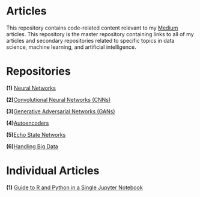 # Articles

This repository contains code-related content relevant to my [Medium](https://medium.com/@matthew_stewart) articles. This repository is the master repository containing links to all of my articles and secondary repositories related to specific topics in data science, machine learning, and artificial intelligence.

# Repositories

**(1)** [Neural Networks](https://github.com/mrdragonbear/Neural-Networks)

**(2)**[Convolutional Neural Networks (CNNs)](https://github.com/mrdragonbear/CNNs)

**(3)**[Generative Adversarial Networks (GANs)](https://github.com/mrdragonbear/GAN-Tutorial)

**(4)**[Autoencoders](https://github.com/mrdragonbear/Autoencoders)

**(5)**[Echo State Networks](https://github.com/mrdragonbear/EchoStateNetworks)

**(6)**[Handling Big Data](https://github.com/mrdragonbear/dasktut)

# Individual Articles

**(1)** [Guide to R and Python in a Single Jupyter Notebook](https://towardsdatascience.com/guide-to-r-and-python-in-a-single-jupyter-notebook-ff12532eb3ba)

